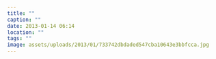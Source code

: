 ```yaml
---
title: ""
caption: ""
date: 2013-01-14 06:14
location: ""
tags: ""
image: assets/uploads/2013/01/733742dbdaded547cba10643e3bbfcca.jpg
---
```

